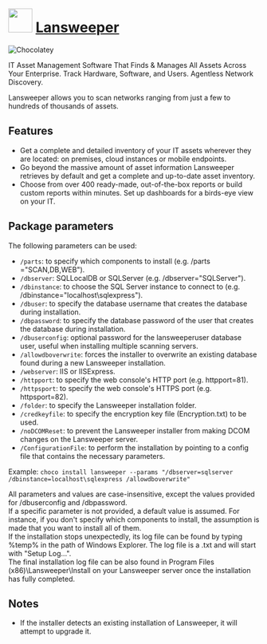 ﻿# <img src="https://cdn.jsdelivr.net/gh/comnam90/chocolatey-packages@2da327a6f4e84fbaaa6cd428ed889022a3e9d05b/icons/lansweeper.jpg" width="48" height="48"/> [Lansweeper](https://chocolatey.org/packages/lansweeper)
 
![Chocolatey](https://img.shields.io/chocolatey/dt/lansweeper?logo=chocolatey)

IT Asset Management Software That Finds & Manages All Assets Across Your Enterprise. Track Hardware, Software, and Users. Agentless Network Discovery.

Lansweeper allows you to scan networks ranging from just a few to hundreds of thousands of assets.

## Features

* Get a complete and detailed inventory of your IT assets wherever they are located: on premises, cloud instances or mobile endpoints.​
* Go beyond the massive amount of asset information Lansweeper retrieves by default and get a complete and up-to-date asset inventory.
* Choose from over 400 ready-made, out-of-the-box reports or build custom reports within minutes. Set up dashboards for a birds-eye view on your IT.

## Package parameters

The following parameters can be used:

* `/parts`: to specify which components to install (e.g. /parts ="SCAN,DB,WEB").
* `/dbserver`: SQLLocalDB or SQLServer (e.g. /dbserver="SQLServer").
* `/dbinstance`: to choose the SQL Server instance to connect to (e.g. /dbinstance="localhost\sqlexpress").
* `/dbuser`: to specify the database username that creates the database during installation.
* `/dbpassword`: to specify the database password of the user that creates the database during installation.
* `/dbuserconfig`: optional password for the lansweeperuser database user, useful when installing multiple scanning servers.
* `/allowdboverwrite`: forces the installer to overwrite an existing database found during a new Lansweeper installation.
* `/webserver`: IIS or IISExpress.
* `/httpport`: to specify the web console's HTTP port (e.g. httpport=81).
* `/httpsport`: to specify the web console's HTTPS port (e.g. httpsport=82).
* `/folder`: to specify the Lansweeper installation folder.
* `/credkeyfile`: to specify the encryption key file (Encryption.txt) to be used.
* `/noDCOMReset`: to prevent the Lansweeper installer from making DCOM changes on the Lansweeper server.
* `/ConfigurationFile`: to perform the installation by pointing to a config file that contains the necessary parameters.

Example: `choco install lansweeper --params "/dbserver=sqlserver /dbinstance=localhost\sqlexpress /allowdboverwrite"`

All parameters and values are case-insensitive, except the values provided for /dbuserconfig and /dbpassword.  
If a specific parameter is not provided, a default value is assumed. For instance, if you don't specify which components to install, the assumption is made that you want to install all of them.  
If the installation stops unexpectedly, its log file can be found by typing %temp% in the path of Windows Explorer. The log file is a .txt and will start with "Setup Log...".  
The final installation log file can be also found in Program Files (x86)\Lansweeper\Install on your Lansweeper server once the installation has fully completed.

## Notes

* If the installer detects an existing installation of Lansweeper, it will attempt to upgrade it.
